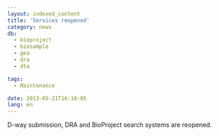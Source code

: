 ```yaml
---
layout: indexed_content
title: 'Services reopened'
category: news
db:
  - bioproject
  - biosample
  - gea
  - dra
  - dta

tags:
  - Maintenance

date: 2013-05-21T16:10:05
lang: en
---
```


<p>D-way submission, DRA and BioProject search systems are reopened.</p>
